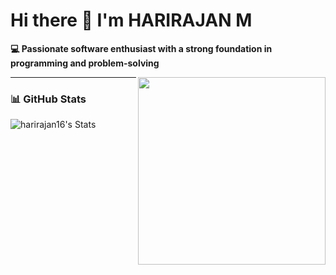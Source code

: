 # Hi there 👋 I'm HARIRAJAN M

**💻 Passionate software enthusiast with a strong foundation in programming and problem-solving**

<img align="right" src="https://ignitepotential.com/wp-content/uploads/2021/02/Quote3-1024x1024.jpg" width="300" height="300">

---

### 📊 GitHub Stats

![harirajan16's Stats](https://github-readme-stats.vercel.app/api?username=harirajan16&theme=dracula&show_icons=true&hide_border=true&count_private=true)
